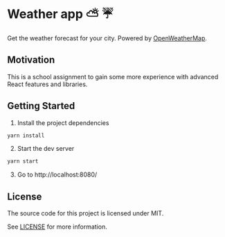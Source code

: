# Weather app ⛅ ☔

Get the weather forecast for your city. Powered by [OpenWeatherMap](https://openweathermap.org).

## Motivation

This is a school assignment to gain some more experience with advanced React features and libraries.

## Getting Started

1. Install the project dependencies

```bash
yarn install
```

2. Start the dev server

```bash
yarn start
```

3. Go to http://localhost:8080/

## License

The source code for this project is licensed under MIT.

See [LICENSE](LICENSE) for more information.
